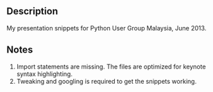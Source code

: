 Description
-----------

My presentation snippets for Python User Group Malaysia, June 2013.


Notes
-----

1. Import statements are missing. The files are optimized for keynote syntax highlighting.
2. Tweaking and googling is required to get the snippets working.
